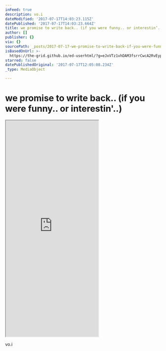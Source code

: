 ```yaml
---
inFeed: true
description: vo.i
dateModified: '2017-07-17T14:03:23.115Z'
datePublished: '2017-07-17T14:03:23.664Z'
title: we promise to write back.. (if you were funny.. or interestin’..)
author: []
publisher: {}
via: {}
sourcePath: _posts/2017-07-17-we-promise-to-write-back-if-you-were-funny-or-interesti.md
isBasedOnUrl: >-
  https://the-grid.github.io/ed-userhtml/?g=eJxVTz1vhDAM3fsrrCwcA2RvEypV6tCpla77KSQGcpAEJUYIVf3vPcpBVS_2k_0-LJKOdiRIUUvWEY3pkfN5nss2hHbAUgfHI2o1ku4UV6Mtr4mBSovXYLDBWAm-SVQPsJb4hwCayWuywUPw56l2lk4UevQ5fO0XACboyaGnskV6HXAdX5Y3c2IGXSiaEB3Ly7Sx86ed9303PPzFegnWyOzgZaB-3SV7ZuCQumAk-3g_f7I9oKgnols8PaiUJGuL41sGRpEqkiXscZFsCVO8rOhyg_elVsNQK93LbH8vq7Yu-Cb85xP5Ngu-Jqt-AOyLeTM
starred: false
datePublishedOriginal: '2017-07-17T12:05:08.234Z'
_type: MediaObject

---
```

# we promise to write back.. (if you were funny.. or interestin'..)

<iframe src="https://the-grid.github.io/ed-userhtml/?g=eJzNVH9v2zYQ_Tv6FISCoV0R_XLi1pHtbMWw_NUNA_IJKOlksaFIjqTieEG_-46UZUtONgxDWlSAYPNEvnvv8e5Wxu443AQ_s1ZJbUmn-dvGWmXyJKmlsCbeSLnhQBUzcSnbpDTmp5q2jO_Wn6iV-WWaXlzh-yFNf1wGQVDIakeegrOClvcbLTtR5eS8nl1n6YdlcFZKLrUL1DWuXIJoC2zT2JwgyBAy7C_ISQbtEOgT5uSNS_nmgnzUjPILYqgwkQHNHFhL9YaJ3IEoWlVMbMb_o0JaK9v8faoel8GXIC7LBmgF2nHdHyUpoZ2VIwAy8xwsPNqIcrbBPSUIC9pBjDCabAJzKu3yVNosnntgzgREzX5XFl9-38yC5B25lbolv9zdvUtcktqtngJCyClRDJEtq2yTk0V69LxmwKtIaVAgqgOx4XIyv_GsP5el6Q-DGJcnQuVSPA01dF4vKFzNlwTpc0ltzqG2I4MWI6gFAo0L8vzWP1P_9vadjVJ6tuSYMvWPS_kiWCE1Wp4LKWBEJJvH8xGX6yy-dnQqZhSnu7zgsrz_hzrvy3xS5ceryq56V5-R_W9I_joK6ww9pTLVMZa69_xgyEH6QexMPZJZr7fstMFNSrK-LnuzKyilppZJMSQYF2QheXXkljfyAfR0mJxXi8U8xXN-l4aKWV-B02IjpMSZpRHPNstgGA2H2hxXd8-WHBsL12TuUEjwcnsNaaF92kNH2kPNhzrvv1MkNgw8VzfBpPV6qaeekN6UL6tkP5hXyPWeNBrqdTgMZgG2EjQupLTGaqrKSvjZ7PHpFoxsIbmK0_jSjetJOMZASDTwdegTmAbAhjc4uFcVe0DXqDHrcIugCjTGXR-vfJu3YBtZrUMljQ0JLR3ddRgOR_oiHE6MsE6afr_D7zKKiun5vsnDmxUb4jUlNY06rFr3O3vEbwnD150dQTGhOjvF8mlDYncK1qHzOSRY5iU0aDzodXjbcU5-py04P_7sGF7ann2C9L-SEBAPwKWC1xbza0sZ_5ZCWlkwDpFqsF5fW8wfDjR8puH1RTBRy9cmf9cVn6G03_IusPdbnE7_qsQxpRroi2IEdgGGehg3H-QWtyxOlP0GxtDNuF1WyQD7f0WeGIxDf7DWdEXL0MYHyjvwtrrl8zyJ04Fz0of-BimUbFc" height="700" style=""></iframe>

vo.i
